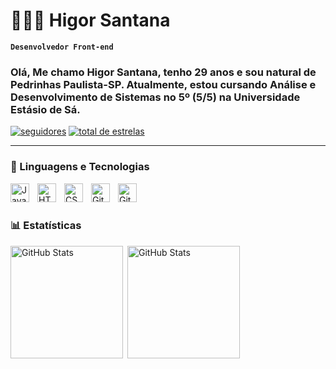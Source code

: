 # 🧑🏻‍💻 Higor Santana

**`Desenvolvedor Front-end`**

### Olá, Me chamo Higor Santana, tenho 29 anos e sou natural de Pedrinhas Paulista-SP. Atualmente, estou cursando Análise e Desenvolvimento de Sistemas no 5º (5/5) na Universidade Estásio de Sá.

  <p>
 <a href="https://github.com/Higorsantana96?tab=followers">
         <img 
         alt="seguidores" title="Me siga no Github" src="https://custom-icon-badges.demolab.com/github/followers/Higorsantana96?color=236ad3&labelColor=1155ba&style=for-the-badge&logo=github&label=seguidores&logoColor=white"/></a>
      <a href="https://github.com/Higorsantana96?tab=repositories&sort=stargazers">
         <img 
         alt="total de estrelas" title="Total de estrelas no GitHub" src="https://custom-icon-badges.demolab.com/github/stars/Higorsantana96?color=55960c&style=for-the-badge&labelColor=488207&logo=star&label=estrelas"/></a>
   </p> 
 
 ---
 
 ### 🤖 Linguagens e Tecnologias

<img align="left" alt="JavaScript" width="30px" style="padding-right:10px;" src="https://cdn.jsdelivr.net/gh/devicons/devicon/icons/javascript/javascript-plain.svg" />
<img align="left" alt="HTML" width="30px" style="padding-right:10px;" src="https://cdn.jsdelivr.net/gh/devicons/devicon/icons/html5/html5-plain.svg" />
<img align="left" alt="CSS" width="30px" style="padding-right:10px;" src="https://cdn.jsdelivr.net/gh/devicons/devicon/icons/css3/css3-plain.svg" />
<img align="left" alt="Git" width="30px" style="padding-right:10px;" src="https://cdn.jsdelivr.net/gh/devicons/devicon/icons/git/git-original.svg" />
<img align="left" alt="GitHub" width="30px" style="padding-right:10px;" src="https://cdn.jsdelivr.net/gh/devicons/devicon/icons/github/github-original.svg" />

<br/>
<br/>



### 📊 Estatísticas

 <p>
   <img 
     align="left" 
     alt="GitHub Stats" 
     height="180" 
     style="padding-right: 4px;" 
     src="https://github-readme-stats.vercel.app/api?username=Higorsantana96&show_icons=true&theme=tokyonight&include_all_commits=true&locale=pt-br" 
   />
 
 <img 
       align="left" 
       alt="GitHub Stats" 
       height="180" 
       src="https://github-readme-stats.vercel.app/api/top-langs/?username=higorsantana96&theme=tokyonight&layout=compact&custom_title=Tecnologias&langs_count=7" 
   />

 </p>
